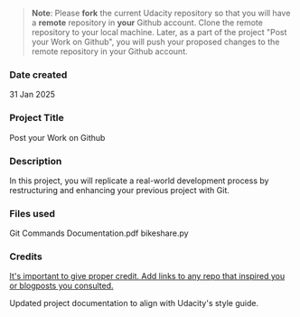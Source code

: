 >**Note**: Please **fork** the current Udacity repository so that you will have a **remote** repository in **your** Github account. Clone the remote repository to your local machine. Later, as a part of the project "Post your Work on Github", you will push your proposed changes to the remote repository in your Github account.

### Date created
31 Jan 2025

### Project Title
Post your Work on Github

### Description
In this project, you will replicate a real-world development process by restructuring and enhancing your previous project with Git.

### Files used
Git Commands Documentation.pdf
bikeshare.py

### Credits
[It's important to give proper credit. Add links to any repo that inspired you or blogposts you consulted.](https://git-scm.com/downloads)

Updated project documentation to align with Udacity's style guide.

